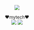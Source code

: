 
<p align="center">
<img src="https://capsule-render.vercel.app/api?type=waving&color=auto&height=300&section=header&text=yellow0104&fontSize=80" />
</p>


<p align="center">
❤️mytech❤️<br>
<img src="https://img.shields.io/badge/-python-blue?style=flat-square&logo=Python&logoColor=white"/>
<img src="https://img.shields.io/badge/-javascript-yellow?style=flat-square&logo=javascript&logoColor=white"/>
</p>
